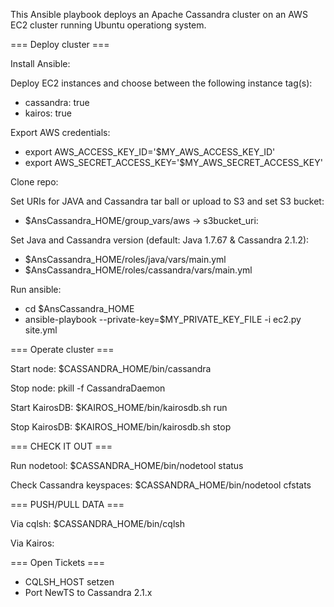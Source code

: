 This Ansible playbook deploys an Apache Cassandra cluster on an AWS EC2 cluster running Ubuntu operationg system.


=== Deploy cluster ===

Install Ansible:

Deploy EC2 instances and choose between the following instance tag(s):
- cassandra: true
- kairos: true

Export AWS credentials:
- export AWS_ACCESS_KEY_ID='$MY_AWS_ACCESS_KEY_ID'
- export AWS_SECRET_ACCESS_KEY='$MY_AWS_SECRET_ACCESS_KEY'

Clone repo:

Set URIs for JAVA and Cassandra tar ball or upload to S3 and set S3 bucket:
- $AnsCassandra_HOME/group_vars/aws -> s3bucket_uri:

Set Java and Cassandra version (default: Java 1.7.67 & Cassandra 2.1.2):
- $AnsCassandra_HOME/roles/java/vars/main.yml
- $AnsCassandra_HOME/roles/cassandra/vars/main.yml

Run ansible:
- cd $AnsCassandra_HOME
- ansible-playbook --private-key=$MY_PRIVATE_KEY_FILE -i ec2.py site.yml


=== Operate cluster ===

Start node: $CASSANDRA_HOME/bin/cassandra

Stop node: pkill -f CassandraDaemon

Start KairosDB: $KAIROS_HOME/bin/kairosdb.sh run

Stop KairosDB: $KAIROS_HOME/bin/kairosdb.sh stop


=== CHECK IT OUT ===

Run nodetool: $CASSANDRA_HOME/bin/nodetool status

Check Cassandra keyspaces: $CASSANDRA_HOME/bin/nodetool cfstats


=== PUSH/PULL DATA ===

Via cqlsh: $CASSANDRA_HOME/bin/cqlsh

Via Kairos: 

=== Open Tickets ===
- CQLSH_HOST setzen
- Port NewTS to Cassandra 2.1.x